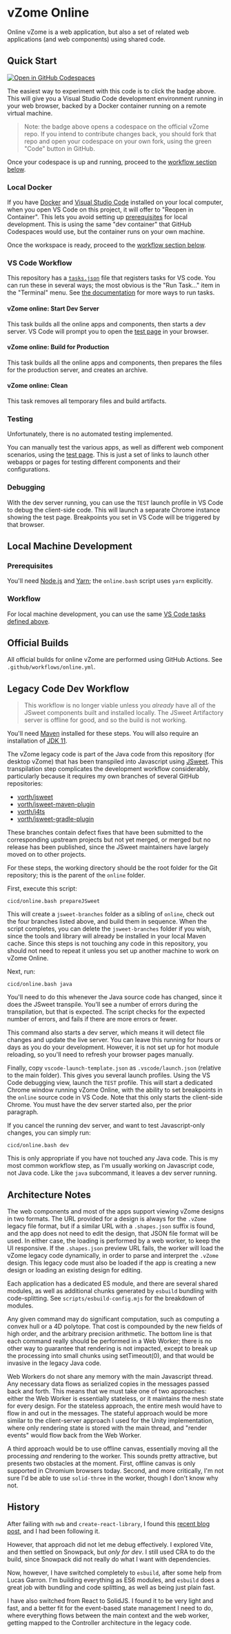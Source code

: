 # vZome Online

Online vZome is a web application, but also a set of related web applications (and web components) using shared code.

## Quick Start

[![Open in GitHub Codespaces](https://github.com/codespaces/badge.svg)](https://codespaces.new/vZome/vzome)

The easiest way to experiment with this code is to click the badge above.
This will give you a Visual Studio Code development environment running in your web browser,
backed by a Docker container running on a remote virtual machine.

> Note: the badge above opens a codespace on the official vZome repo.  If you intend to contribute
> changes back, you should fork that repo and open your codespace on your own fork, using the green
> "Code" button in GitHub. 

Once your codespace is up and running, proceed to the [workflow section below](#vs-code-workflow).

### Local Docker

If you have [Docker](https://www.docker.com/) and [Visual Studio Code](https://code.visualstudio.com/)
installed on your local computer,
when you open VS Code on this project, it will offer to "Reopen in Container".
This lets you avoid setting up [prerequisites](#prerequisites) for local development.
This is using the same "dev container" that GitHub Codespaces would use, but
the container runs on your own machine.

Once the workspace is ready, proceed to the [workflow section below](#vs-code-workflow).

### VS Code Workflow

This repository has a [`tasks.json`](/.vscode/tasks.json) file
that registers tasks for VS code.
You can run these in several ways; the most obvious is the "Run Task..." item in the "Terminal" menu.
See [the documentation](https://code.visualstudio.com/Docs/editor/tasks) for more ways to run tasks.

#### vZome online: Start Dev Server

This task builds all the online apps and components, then starts a dev server.
VS Code will prompt you to open the [test page](#testing) in your browser.

#### vZome online: Build for Production

This task builds all the online apps and components, then prepares the files for
the production server, and creates an archive.

#### vZome online: Clean

This task removes all temporary files and build artifacts.

### Testing

Unfortunately, there is no automated testing implemented.

You can manually test the various apps, as well as different web component scenarios,
using the [test page](./serve/app/test/index.html).
This is just a set of links to launch other webapps or pages for testing different components and their configurations.

### Debugging

With the dev server running, you can use the `TEST` launch profile in VS Code
to debug the client-side code.  This will launch a separate Chrome instance
showing the test page.  Breakpoints you set in VS Code will be triggered by that browser.


## Local Machine Development

### Prerequisites

You'll need [Node.js](https://nodejs.org/en) and [Yarn](https://yarnpkg.com/getting-started/install);
the `online.bash` script uses `yarn` explicitly.

### Workflow

For local machine development, you can use the same [VS Code tasks defined above](#vs-code-workflow).


## Official Builds

All official builds for online vZome are performed using GitHub Actions.  See `.github/workflows/online.yml`.

## Legacy Code Dev Workflow

> This workflow is no longer viable unless you *already* have all of the JSweet components built and installed locally.
> The JSweet Artifactory server is offline for good, and so the build is not working.

You'll need [Maven](https://maven.apache.org/) installed for these steps.
You will also require an installation of [JDK 11](https://www.oracle.com/java/technologies/javase/jdk11-archive-downloads.html).

The vZome legacy code is part of the Java code from this repository (for desktop vZome)
that has been transpiled into Javascript using
[JSweet](https://www.jsweet.org/).  This transpilation step complicates the development workflow considerably,
particularly because it requires my own branches of several GitHub repositories:

 - [vorth/jsweet](https://github.com/vorth/jsweet)
 - [vorth/jsweet-maven-plugin](https://github.com/vorth/jsweet-maven-plugin)
 - [vorth/j4ts](https://github.com/vorth/j4ts)
 - [vorth/jsweet-gradle-plugin](https://github.com/vorth/jsweet-gradle-plugin)

These branches contain defect fixes that have been submitted to the corresponding
upstream projects but not yet merged, or merged but no release has been
published, since the JSweet maintainers have largely
moved on to other projects.

For these steps, the working directory should be the root folder for the
Git repository; this is the parent of the `online` folder.

First, execute this script:
```
cicd/online.bash prepareJSweet
```
This will create a `jsweet-branches` folder as a sibling of `online`,
check out the four branches listed above, and build them in sequence.
When the script completes, you can delete the `jsweet-branches` folder
if you wish, since the tools and library will already be installed in your
local Maven cache.
Since this steps is not touching any code in this repository,
you should not need to repeat it unless you set up another machine to work on vZome Online.

Next, run:
```
cicd/online.bash java
```
You'll need to do this whenever the Java source code has changed, since it does the JSweet transpile.  You'll see a number of errors during the transpilation, but that is expected.  The script checks for the expected number of errors, and fails if there are more errors or fewer.

This command also starts a dev server, which means it will detect file changes and update the live server.
You can leave this running for hours or days as you do your development.
However, it is not set up for hot module reloading, so you'll need to refresh your browser
pages manually.

Finally, copy `vscode-launch-template.json` as `.vscode/launch.json` (relative to the main folder).
This gives you several launch profiles.  Using the VS Code debugging view, launch the `TEST` profile.  This will start a dedicated Chrome window running vZome Online, with the ability to set breakpoints in the `online` source code in VS Code.  Note that this only starts the client-side Chrome.  You must have the dev server started also, per the prior paragraph.

If you cancel the running dev server, and want to test Javascript-only changes,
you can simply run:
```
cicd/online.bash dev
```
This is only appropriate if you have not touched any Java code.
This is my most common workflow step, as I'm usually working on Javascript code, not Java code.
Like the `java` subcommand, it leaves a dev server running.

## Architecture Notes

The web components and most of the apps support viewing vZome designs in two formats.
The URL provided for a design is always for the `.vZome` legacy file format,
but if a similar URL with a `.shapes.json` suffix is found, and the app does not need to edit the design,
that JSON file format will be used.
In either case, the loading is performed by a web worker, to keep the UI responsive.
If the `.shapes.json` preview URL fails, the worker will load
the vZome legacy code dynamically, in order to parse and interpret the `.vZome` design.
This legacy code must also be loaded if the app is creating a new design
or loading an existing design for editing.

Each application has a dedicated ES module, and there are several shared modules, 
as well as
additional chunks generated by `esbuild` bundling with code-splitting.
See `scripts/esbuild-config.mjs` for the breakdown of modules.

Any given command may do significant computation, such as computing a convex hull or a 4D polytope.
That cost is compounded by the new fields of high order, and the arbitrary precision arithmetic.
The bottom line is that each command really should be performed in a Web Worker;
there is no other way to guarantee that rendering is not impacted,
except to break up the processing into small chunks using setTimeout(0),
and that would be invasive in the legacy Java code.

Web Workers do not share any memory with the main Javascript thread.
Any necessary data flows as serialized copies in the messages passed back and forth.
This means that we must take one of two approaches: either the Web Worker is essentially stateless,
or it maintains the mesh state for every design.  For the stateless approach, the entire mesh would
have to flow in and out in the messages.  The stateful approach would be more similar to the client-server
approach I used for the Unity implementation, where only rendering state is stored with the main thread,
and "render events" would flow back from the Web Worker.

A third approach would be to use offline canvas, essentially moving all the processing *and* rendering
to the worker.  This sounds pretty attractive, but presents two obstacles at the moment.
First, offline canvas is only supported in Chromium browsers today.  Second, and more critically,
I'm not sure I'd be able to use `solid-three` in the worker, though I don't know why not.


## History

After failing with `nwb` and `create-react-library`, I found this [recent blog post][mehrahinem], and I had been following it.

[mehrahinem]: https://medium.com/@mehrahinam/build-a-private-react-component-library-cra-rollup-material-ui-github-package-registry-1e14da93e790

However, that approach did not let me debug effectively.
I explored Vite, and then settled on Snowpack, but *only for dev*.  I still used CRA to do the build,
since Snowpack did not really do what I want with dependencies.

Now, however, I have switched completely to `esbuild`, after some help from Lucas Garron.
I'm building everything as ES6 modules, and `esbuild` does a great job with bundling and code splitting,
as well as being just plain fast.

I have also switched from React to SolidJS.  I found it to be very light and fast, and a better fit
for the event-based state management I need to do, where everything flows between the main context
and the web worker, getting mapped to the Controller architecture in the legacy code.
